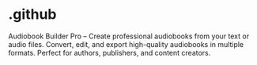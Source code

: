 # .github
Audiobook Builder Pro – Create professional audiobooks from your text or audio files. Convert, edit, and export high-quality audiobooks in multiple formats. Perfect for authors, publishers, and content creators.
